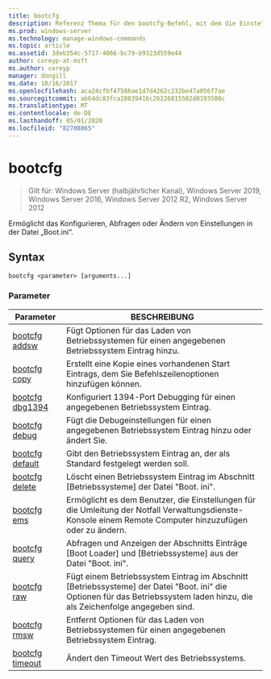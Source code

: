 ```yaml
---
title: bootcfg
description: Referenz Thema für den bootcfg-Befehl, mit dem die Einstellungen der Boot. ini-Datei konfiguriert, abgefragt oder geändert werden.
ms.prod: windows-server
ms.technology: manage-windows-commands
ms.topic: article
ms.assetid: 3deb354c-5717-4066-bc79-b9323d559e44
author: coreyp-at-msft
ms.author: coreyp
manager: dongill
ms.date: 10/16/2017
ms.openlocfilehash: aca24cfbf47586ae1d7d4262c232be47a056f7ae
ms.sourcegitcommit: ab64dc83fca28039416c26226815502d0193500c
ms.translationtype: MT
ms.contentlocale: de-DE
ms.lasthandoff: 05/01/2020
ms.locfileid: "82708865"
---
```

# <a name="bootcfg"></a>bootcfg

> Gilt für: Windows Server (halbjährlicher Kanal), Windows Server 2019, Windows Server 2016, Windows Server 2012 R2, Windows Server 2012

Ermöglicht das Konfigurieren, Abfragen oder Ändern von Einstellungen in der Datei „Boot.ini“.

## <a name="syntax"></a>Syntax

```  
bootcfg <parameter> [arguments...]  
```

### <a name="parameters"></a>Parameter

| Parameter | BESCHREIBUNG |
| --------- | ----------- |
| [bootcfg addsw](bootcfg-addsw.md) | Fügt Optionen für das Laden von Betriebssystemen für einen angegebenen Betriebssystem Eintrag hinzu. |
| [bootcfg copy](bootcfg-copy.md) | Erstellt eine Kopie eines vorhandenen Start Eintrags, dem Sie Befehlszeilenoptionen hinzufügen können. |
| [bootcfg dbg1394](bootcfg-dbg1394.md) | Konfiguriert 1394-Port Debugging für einen angegebenen Betriebssystem Eintrag. |
| [bootcfg debug](bootcfg-debug.md) | Fügt die Debugeinstellungen für einen angegebenen Betriebssystem Eintrag hinzu oder ändert Sie. |
| [bootcfg default](bootcfg-default.md) | Gibt den Betriebssystem Eintrag an, der als Standard festgelegt werden soll. |
| [bootcfg delete](bootcfg-delete.md) | Löscht einen Betriebssystem Eintrag im Abschnitt [Betriebssysteme] der Datei "Boot. ini". |
| [bootcfg ems](bootcfg-ems.md) | Ermöglicht es dem Benutzer, die Einstellungen für die Umleitung der Notfall Verwaltungsdienste-Konsole einem Remote Computer hinzuzufügen oder zu ändern. |
| [bootcfg query](bootcfg-query.md) | Abfragen und Anzeigen der Abschnitts Einträge [Boot Loader] und [Betriebssysteme] aus der Datei "Boot. ini". |
| [bootcfg raw](bootcfg-raw.md) | Fügt einem Betriebssystem Eintrag im Abschnitt [Betriebssysteme] der Datei "Boot. ini" die Optionen für das Betriebssystem laden hinzu, die als Zeichenfolge angegeben sind. |
| [bootcfg rmsw](bootcfg-rmsw.md) | Entfernt Optionen für das Laden von Betriebssystemen für einen angegebenen Betriebssystem Eintrag. |
| [bootcfg timeout](bootcfg-timeout.md) | Ändert den Timeout Wert des Betriebssystems. |
